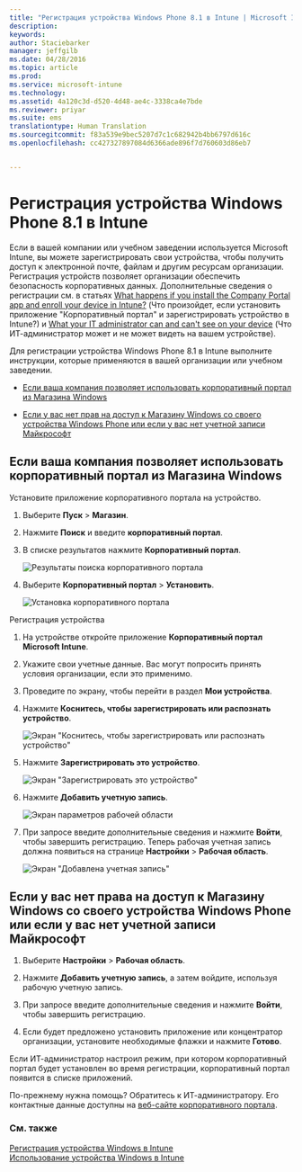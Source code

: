 ```yaml
---
title: "Регистрация устройства Windows Phone 8.1 в Intune | Microsoft Intune"
description: 
keywords: 
author: Staciebarker
manager: jeffgilb
ms.date: 04/28/2016
ms.topic: article
ms.prod: 
ms.service: microsoft-intune
ms.technology: 
ms.assetid: 4a120c3d-d520-4d48-ae4c-3338ca4e7bde
ms.reviewer: priyar
ms.suite: ems
translationtype: Human Translation
ms.sourcegitcommit: f83a539e9bec5207d7c1c682942b4bb6797d616c
ms.openlocfilehash: cc427327897084d6366ade896f7d760603d86eb7


---
```



# Регистрация устройства Windows Phone 8.1 в Intune

Если в вашей компании или учебном заведении используется Microsoft Intune, вы можете зарегистрировать свои устройства, чтобы получить доступ к электронной почте, файлам и другим ресурсам организации. Регистрация устройств позволяет организации обеспечить безопасность корпоративных данных. Дополнительные сведения о регистрации см. в статьях [What happens if you install the Company Portal app and enroll your device in Intune?](what-happens-if-you-install-the-company-portal-app-and-enroll-your-device-in-intune-windows.md) (Что произойдет, если установить приложение "Корпоративный портал" и зарегистрировать устройство в Intune?) и [What your IT administrator can and can't see on your device](what-can-your-it-administrator-see-when-you-enroll-your-device-in-intune-windows.md) (Что ИТ-администратор может и не может видеть на вашем устройстве).


Для регистрации устройства Windows Phone 8.1 в Intune выполните инструкции, которые применяются в вашей организации или учебном заведении.

-   [Если ваша компания позволяет использовать корпоративный портал из Магазина Windows](#if-your-company-lets-you-use-the-company-portal-from-the-windows-store)

-   [Если у вас нет прав на доступ к Магазину Windows со своего устройства Windows Phone или если у вас нет учетной записи Майкрософт](#if-you-are-not-allowed-to-access-the-windows-store-from-your-windows-phone-or-if-you-do-not-have-a-microsoft-account)

## Если ваша компания позволяет использовать корпоративный портал из Магазина Windows
Установите приложение корпоративного портала на устройство.

1.  Выберите **Пуск** &gt; **Магазин**.

2.  Нажмите **Поиск** и введите **корпоративный портал**.

3.  В списке результатов нажмите **Корпоративный портал**.

    ![Результаты поиска корпоративного портала](./media/WP81-1-CP-search-store-v2.png)

4.  Выберите **Корпоративный портал** &gt; **Установить**.

    ![Установка корпоративного портала](./media/WP81-2-CP-install-v2.png)

Регистрация устройства

1.  На устройстве откройте приложение **Корпоративный портал Microsoft Intune**.

2.  Укажите свои учетные данные. Вас могут попросить принять условия организации, если это применимо.

3.  Проведите по экрану, чтобы перейти в раздел **Мои устройства**.

4.  Нажмите **Коснитесь, чтобы зарегистрировать или распознать устройство**.

    ![Экран "Коснитесь, чтобы зарегистрировать или распознать устройство"](./media/WP81-enroll-1-swipe-my-devices.png)

5.  Нажмите **Зарегистрировать это устройство**.

    ![Экран "Зарегистрировать это устройство"](./media/WP81-enroll-2-enroll-this-device.png)

6.  Нажмите **Добавить учетную запись**.

    ![Экран параметров рабочей области](./media/WP81-enroll-3-workplace-add-acct.png)

7.  При запросе введите дополнительные сведения и нажмите **Войти**, чтобы завершить регистрацию. Теперь рабочая учетная запись должна появиться на странице **Настройки** &gt; **Рабочая область**.

    ![Экран "Добавлена учетная запись"](./media/WP81-enroll-4-account-added.png)

## Если у вас нет права на доступ к Магазину Windows со своего устройства Windows Phone или если у вас нет учетной записи Майкрософт

1.  Выберите **Настройки** &gt; **Рабочая область**.

2.  Нажмите **Добавить учетную запись**, а затем войдите, используя рабочую учетную запись.

3.  При запросе введите дополнительные сведения и нажмите **Войти**, чтобы завершить регистрацию.

4.  Если будет предложено установить приложение или концентратор организации, установите необходимые флажки и нажмите **Готово**.

Если ИТ-администратор настроил режим, при котором корпоративный портал будет установлен во время регистрации, корпоративный портал появится в списке приложений.

По-прежнему нужна помощь? Обратитесь к ИТ-администратору. Его контактные данные доступны на [веб-сайте корпоративного портала](http://portal.manage.microsoft.com).

### См. также
[Регистрация устройства Windows в Intune](enroll-your-device-in-intune-windows.md)</br>
[Использование устройства Windows в Intune](using-your-windows-device-with-intune.md)




<!--HONumber=Jun16_HO4-->


